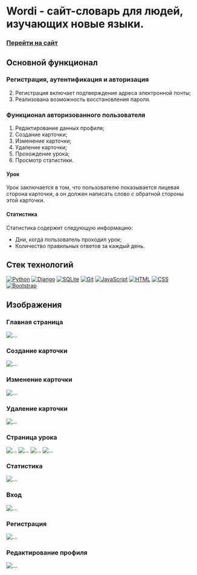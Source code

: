 # Wordi - сайт-словарь для людей, изучающих новые языки.

### [Перейти на сайт](https://wordi.steqa.ru/ 'https://wordi.steqa.ru/')

## Основной функционал

### Регистрация, аутентификация и авторизация

2. Регистрация включает подтверждение адреса электронной почты;
3. Реализована возможность восстановления пароля.

### Функционал авторизованного пользователя

1. Редактирование данных профиля;
2. Создание карточки;
3. Изменение карточки;
4. Удаление карточки;
5. Прохождение урока;
6. Просмотр статистики.

#### Урок

Урок заключается в том, что пользователю показывается лицевая сторона карточки, а он должен написать слово с обратной стороны этой карточки.

#### Статистика

Статистика содержит следующую информацию:

- Дни, когда пользователь проходил урок;
- Количество правильных ответов за каждый день.

## Стек технологий

[![Python](https://img.shields.io/badge/PYTHON-3776AB?style=flat-square&logo=python&logoColor=white)](https://www.python.org/)
[![Django](https://img.shields.io/badge/DJANGO-092E20?style=flat-square&logo=django&logoColor=white)](https://www.djangoproject.com/)
[![SQLite](https://img.shields.io/badge/SQLITE-07405E?style=flat-square&logo=sqlite&logoColor=white)](https://sqlite.org/index.html)
[![Git](https://img.shields.io/badge/GIT-f05033?style=flat-square&logo=Git&logoColor=white)](https://git-scm.com/)
[![JavaScript](https://img.shields.io/badge/JAVASCRIPT-F7DF1E?style=flat-square&logo=JavaScript&logoColor=white)](http://www.ecma-international.org/publications-and-standards/standards/ecma-262/)
[![HTML](https://img.shields.io/badge/HTML5-E34F26?style=flat-square&logo=html5&logoColor=white)](https://html.spec.whatwg.org/multipage/)
[![CSS](https://img.shields.io/badge/CSS3-1572B6?style=flat-square&logo=css3&logoColor=white)](https://www.w3.org/Style/CSS/)
[![Bootstrap](https://img.shields.io/badge/BOOTSTRAP-8a0bfc?style=flat-square&logo=Bootstrap&logoColor=white)](https://getbootstrap.com/)

## Изображения

### Главная страница

<image src="https://i.imgur.com/aPaVGIG.png" alt="...">

### Создание карточки

<image src="https://i.imgur.com/MGdKTkm.png" alt="...">

### Изменение карточки

<image src="https://i.imgur.com/yDrbHgp.png" alt="...">

### Удаление карточки

<image src="https://i.imgur.com/DnBY0e4.png" alt="...">

### Страница урока

<image src="https://i.imgur.com/4fkwmrr.png" alt="...">
<image src="https://i.imgur.com/qC1pd6c.png" alt="...">
<image src="https://i.imgur.com/F0K5SG6.png" alt="...">
<image src="https://i.imgur.com/TsFbvfA.png" alt="...">

### Статистика

<image src="https://i.imgur.com/CThFYqY.png" alt="...">

### Вход

<image src="https://i.imgur.com/AAxd2kd.png" alt="...">

### Регистрация

<image src="https://i.imgur.com/xz70gX0.png" alt="...">

### Редактирование профиля

<image src="https://i.imgur.com/kKiMty6.png" alt="...">
